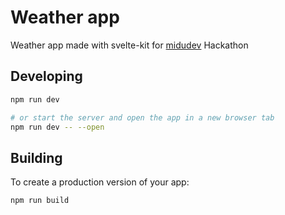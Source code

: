 # Weather app

Weather app made with svelte-kit for [midudev](https://www.twitch.tv/midudev) Hackathon

## Developing

```bash
npm run dev

# or start the server and open the app in a new browser tab
npm run dev -- --open
```

## Building

To create a production version of your app:

```bash
npm run build
```

